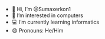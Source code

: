 - 👋 Hi, I’m @Sumaxerkon1
- 👀 I’m interested in computers
- 💻 I’m currently learning informatics
- 😄 Pronouns: He/Him

<!---
Sumaxerkon1/Sumaxerkon1 is a ✨ special ✨ repository because its `README.md` (this file) appears on your GitHub profile.
You can click the Preview link to take a look at your changes.
--->
